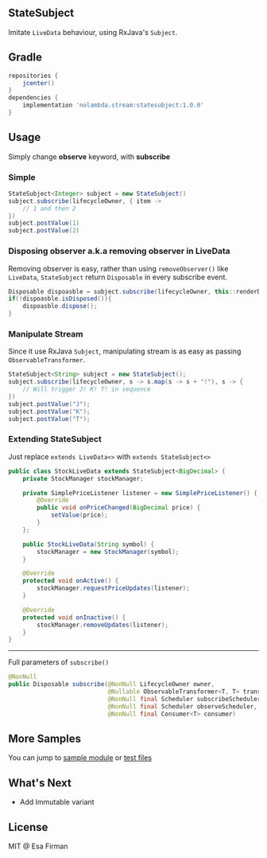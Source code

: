 ## StateSubject

Imitate `LiveData` behaviour, using RxJava's `Subject`.

## Gradle

```groovy
repositories {
    jcenter()
}
dependencies {
    implementation 'nolambda.stream:statesubject:1.0.0'
}
```

## Usage

Simply change **observe** keyword, with **subscribe**

### Simple

```java
StateSubject<Integer> subject = new StateSubject()
subject.subscribe(lifecycleOwner, { item ->
    // 1 and then 2
})
subject.postValue(1)
subject.postValue(2)
```

### Disposing observer a.k.a removing observer in LiveData

Removing observer is easy, rather than using `removeObserver()` like `LiveData`, `StateSubject` return `Disposable` in every subscribe event.

```java
Disposable dispoasble = subject.subscribe(lifecycleOwner, this::renderData);
if(!dispoasble.isDisposed()){
    dispoasble.dispose();
}
```

### Manipulate Stream

Since it use RxJava `Subject`, manipulating stream is as easy as passing `ObservableTransformer`.

```java
StateSubject<String> subject = new StateSubject();
subject.subscribe(lifecycleOwner, s -> s.map(s -> s + "!"), s -> {
    // Will trigger J! K! T! in sequence
})
subject.postValue("J");
subject.postValue("K");
subject.postValue("T");
```

### Extending StateSubject 

Just replace `extends LiveData<>` with `extends StateSubject<>`

```java
public class StockLiveData extends StateSubject<BigDecimal> {
    private StockManager stockManager;

    private SimplePriceListener listener = new SimplePriceListener() {
        @Override
        public void onPriceChanged(BigDecimal price) {
            setValue(price);
        }
    };

    public StockLiveData(String symbol) {
        stockManager = new StockManager(symbol);
    }

    @Override
    protected void onActive() {
        stockManager.requestPriceUpdates(listener);
    }

    @Override
    protected void onInactive() {
        stockManager.removeUpdates(listener);
    }
}
```

---

Full parameters of `subscribe()`

```java
@NonNull
public Disposable subscribe(@NonNull LifecycleOwner owner,
                            @Nullable ObservableTransformer<T, T> transformer,
                            @NonNull final Scheduler subscribeScheduler,
                            @NonNull final Scheduler observeScheduler,
                            @NonNull final Consumer<T> consumer)
```

## More Samples 

You can jump to [sample module](https://github.com/esafirm/StateSubject/tree/master/sample) or [test files](https://github.com/esafirm/StateSubject/tree/master/library/src/test/java/nolambda/statesubject)

## What's Next

* Add Immutable variant

## License

MIT @ Esa Firman
